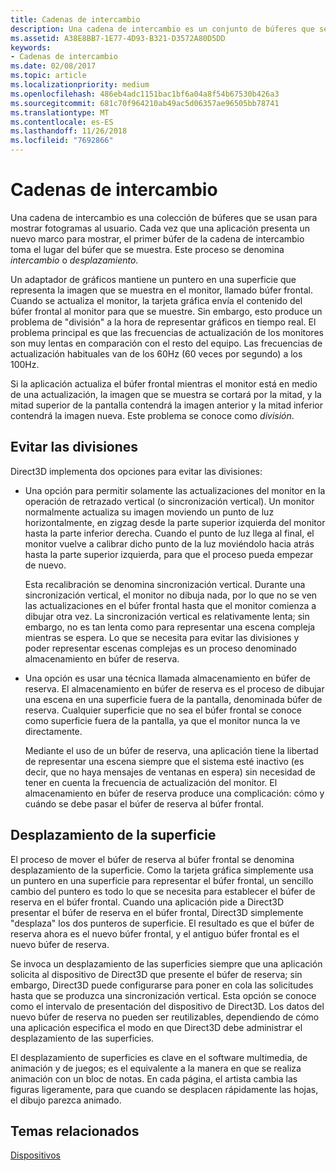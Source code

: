 ```yaml
---
title: Cadenas de intercambio
description: Una cadena de intercambio es un conjunto de búferes que se usan para mostrar fotogramas al usuario.
ms.assetid: A38E8BB7-1E77-4D93-B321-D3572A80D5DD
keywords:
- Cadenas de intercambio
ms.date: 02/08/2017
ms.topic: article
ms.localizationpriority: medium
ms.openlocfilehash: 486eb4adc1151bac1bf6a04a8f54b67530b426a3
ms.sourcegitcommit: 681c70f964210ab49ac5d06357ae96505bb78741
ms.translationtype: MT
ms.contentlocale: es-ES
ms.lasthandoff: 11/26/2018
ms.locfileid: "7692866"
---
```

# <a name="swap-chains"></a>Cadenas de intercambio


Una cadena de intercambio es una colección de búferes que se usan para mostrar fotogramas al usuario. Cada vez que una aplicación presenta un nuevo marco para mostrar, el primer búfer de la cadena de intercambio toma el lugar del búfer que se muestra. Este proceso se denomina *intercambio* o *desplazamiento*.

Un adaptador de gráficos mantiene un puntero en una superficie que representa la imagen que se muestra en el monitor, llamado búfer frontal. Cuando se actualiza el monitor, la tarjeta gráfica envía el contenido del búfer frontal al monitor para que se muestre. Sin embargo, esto produce un problema de "división" a la hora de representar gráficos en tiempo real. El problema principal es que las frecuencias de actualización de los monitores son muy lentas en comparación con el resto del equipo. Las frecuencias de actualización habituales van de los 60Hz (60 veces por segundo) a los 100Hz.

Si la aplicación actualiza el búfer frontal mientras el monitor está en medio de una actualización, la imagen que se muestra se cortará por la mitad, y la mitad superior de la pantalla contendrá la imagen anterior y la mitad inferior contendrá la imagen nueva. Este problema se conoce como *división*.

## <a name="span-idavoidingtearingspanspan-idavoidingtearingspanspan-idavoidingtearingspanavoiding-tearing"></a><span id="Avoiding_tearing"></span><span id="avoiding_tearing"></span><span id="AVOIDING_TEARING"></span>Evitar las divisiones


Direct3D implementa dos opciones para evitar las divisiones:

-   Una opción para permitir solamente las actualizaciones del monitor en la operación de retrazado vertical (o sincronización vertical). Un monitor normalmente actualiza su imagen moviendo un punto de luz horizontalmente, en zigzag desde la parte superior izquierda del monitor hasta la parte inferior derecha. Cuando el punto de luz llega al final, el monitor vuelve a calibrar dicho punto de la luz moviéndolo hacia atrás hasta la parte superior izquierda, para que el proceso pueda empezar de nuevo.

    Esta recalibración se denomina sincronización vertical. Durante una sincronización vertical, el monitor no dibuja nada, por lo que no se ven las actualizaciones en el búfer frontal hasta que el monitor comienza a dibujar otra vez. La sincronización vertical es relativamente lenta; sin embargo, no es tan lenta como para representar una escena compleja mientras se espera. Lo que se necesita para evitar las divisiones y poder representar escenas complejas es un proceso denominado almacenamiento en búfer de reserva.

-   Una opción es usar una técnica llamada almacenamiento en búfer de reserva. El almacenamiento en búfer de reserva es el proceso de dibujar una escena en una superficie fuera de la pantalla, denominada búfer de reserva. Cualquier superficie que no sea el búfer frontal se conoce como superficie fuera de la pantalla, ya que el monitor nunca la ve directamente.

    Mediante el uso de un búfer de reserva, una aplicación tiene la libertad de representar una escena siempre que el sistema esté inactivo (es decir, que no haya mensajes de ventanas en espera) sin necesidad de tener en cuenta la frecuencia de actualización del monitor. El almacenamiento en búfer de reserva produce una complicación: cómo y cuándo se debe pasar el búfer de reserva al búfer frontal.

## <a name="span-idsurfaceflippingspanspan-idsurfaceflippingspanspan-idsurfaceflippingspansurface-flipping"></a><span id="Surface_flipping"></span><span id="surface_flipping"></span><span id="SURFACE_FLIPPING"></span>Desplazamiento de la superficie


El proceso de mover el búfer de reserva al búfer frontal se denomina desplazamiento de la superficie. Como la tarjeta gráfica simplemente usa un puntero en una superficie para representar el búfer frontal, un sencillo cambio del puntero es todo lo que se necesita para establecer el búfer de reserva en el búfer frontal. Cuando una aplicación pide a Direct3D presentar el búfer de reserva en el búfer frontal, Direct3D simplemente "desplaza" los dos punteros de superficie. El resultado es que el búfer de reserva ahora es el nuevo búfer frontal, y el antiguo búfer frontal es el nuevo búfer de reserva.

Se invoca un desplazamiento de las superficies siempre que una aplicación solicita al dispositivo de Direct3D que presente el búfer de reserva; sin embargo, Direct3D puede configurarse para poner en cola las solicitudes hasta que se produzca una sincronización vertical. Esta opción se conoce como el intervalo de presentación del dispositivo de Direct3D. Los datos del nuevo búfer de reserva no pueden ser reutilizables, dependiendo de cómo una aplicación especifica el modo en que Direct3D debe administrar el desplazamiento de las superficies.

El desplazamiento de superficies es clave en el software multimedia, de animación y de juegos; es el equivalente a la manera en que se realiza animación con un bloc de notas. En cada página, el artista cambia las figuras ligeramente, para que cuando se desplacen rápidamente las hojas, el dibujo parezca animado.

## <a name="span-idrelated-topicsspanrelated-topics"></a><span id="related-topics"></span>Temas relacionados


[Dispositivos](devices.md)

 

 




